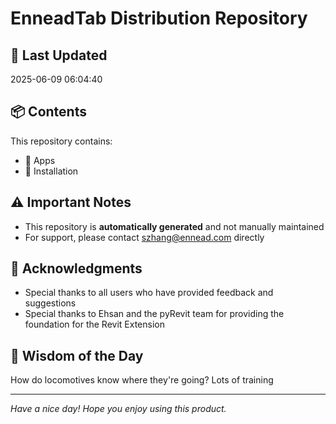 # EnneadTab Distribution Repository

## 📅 Last Updated
2025-06-09 06:04:40



## 📦 Contents
This repository contains:
- 📂 Apps
- 📂 Installation

## ⚠️ Important Notes
- This repository is **automatically generated** and not manually maintained
- For support, please contact szhang@ennead.com directly

## 🙏 Acknowledgments
- Special thanks to all users who have provided feedback and suggestions
- Special thanks to Ehsan and the pyRevit team for providing the foundation for the Revit Extension

## 💭 Wisdom of the Day
How do locomotives know where they're going? Lots of training

---
*Have a nice day! Hope you enjoy using this product.*
